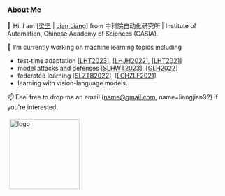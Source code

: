 ### About Me

👯 Hi, I am [[梁坚](https://people.ucas.ac.cn/~liangjian) | [Jian Liang](https://liangjian.xyz)] from 中科院自动化研究所 | Institute of Automation, Chinese Academy of Sciences (CASIA).

🔭  I’m currently working on machine learning topics including

- test-time adaptation [[LHT2023](https://arxiv.org/abs/2303.15361)], [[LHJH2022](https://arxiv.org/abs/2104.01539)], [[LHT2021](https://arxiv.org/abs/2012.07297)]
- model attacks and defenses [[SLHWT2023](https://arxiv.org/abs/2303.10594)], [[GLH2022](https://arxiv.org/abs/2210.15427)]
- federated learning [[SLZTB2022](https://arxiv.org/abs/2210.00226)], [[LCHZLF2021](https://arxiv.org/abs/2106.05001)]
- learning with vision-language models.

📫 Feel free to drop me an email (name@gmail.com, name=liangjian92) if you're interested.

<!--
**tim-learn/tim-learn** is a ✨ _special_ ✨ repository because its `README.md` (this file) appears on your GitHub profile.

Here are some ideas to get you started:

- 🔭 I’m currently working on ...
- 🌱 I’m currently learning ...
- 👯 I’m looking to collaborate on ...
- 🤔 I’m looking for help with ...
- 💬 Ask me about ...
- 📫 How to reach me: ...
- 😄 Pronouns: ...
- ⚡ Fun fact: ...

<img src="https://github-readme-stats.vercel.app/api?username=tim-learn&show_icons=true" alt="logo" height="160" align="left" style="margin: 5px; margin-bottom: 20px;" />

-->

<img src="https://github-readme-stats.vercel.app/api?username=tim-learn&show_icons=true&hide=contribs,prs&cache_seconds=86400&theme=buefy" alt="logo" height="160" align="left" style="margin: 5px; margin-bottom: 20px;" />
